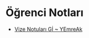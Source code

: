 # Öğrenci Notları

<!--Index-->

- [Vize Notuları Gİ ~ YEmreAk](./%C3%96%C4%9Frenci%20Notlar%C4%B1/Vize%20Notular%C4%B1%20G%C4%B0%20~%20YEmreAk.pdf)

<!--Index-->

